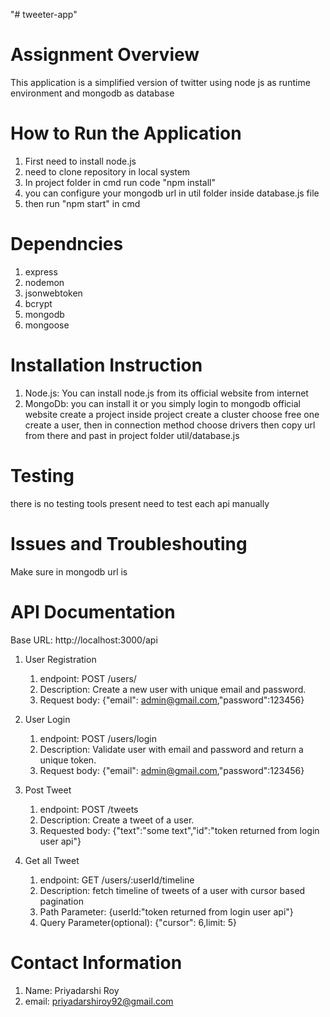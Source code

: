 "# tweeter-app"

# Assignment Overview

This application is a simplified version of twitter using node js as runtime environment and mongodb as database

# How to Run the Application

1. First need to install node.js
2. need to clone repository in local system
3. In project folder in cmd run code "npm install"
4. you can configure your mongodb url in util folder inside database.js file
5. then run "npm start" in cmd

# Dependncies

1. express
2. nodemon
3. jsonwebtoken
4. bcrypt
5. mongodb
6. mongoose

# Installation Instruction

1. Node.js: You can install node.js from its official website from internet
2. MongoDb: you can install it or you simply
   login to mongodb official website
   create a project
   inside project create a cluster choose free one
   create a user,
   then in connection method choose drivers
   then copy url from there
   and past in project folder util/database.js

# Testing

there is no testing tools present need to test each api manually

# Issues and Troubleshouting

Make sure in mongodb url is

# API Documentation

Base URL: http://localhost:3000/api

1. User Registration
   1. endpoint: POST /users/
   2. Description: Create a new user with unique email and password.
   3. Request body: {"email": admin@gmail.com,"password":123456}

2. User Login
   1. endpoint: POST /users/login
   2. Description: Validate user with email and password and return a unique token.
   3. Request body: {"email": admin@gmail.com,"password":123456}

3. Post Tweet
   1. endpoint: POST /tweets 
   2. Description: Create a tweet of a user.
   3. Requested body: {"text":"some text","id":"token returned from login user api"}

4. Get all Tweet
   1. endpoint: GET /users/:userId/timeline
   2. Description: fetch timeline of tweets of a user with cursor based pagination
   3. Path Parameter: {userId:"token returned from login user api"}
   4. Query Parameter(optional): {"cursor": 6,limit: 5}

# Contact Information

1. Name: Priyadarshi Roy
2. email: priyadarshiroy92@gmail.com

